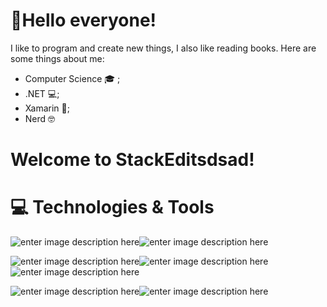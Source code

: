 # 👋Hello everyone!

I like to program and create new things, I also like reading books.
Here are some things about me:
 - Computer Science 🎓 ;
 - .NET 💻;
 - Xamarin 🐒;
 - Nerd 🤓


# Welcome to StackEditsdsad!



# 💻 Technologies & Tools
![enter image description here](https://camo.githubusercontent.com/b7044ca56c6301b33ed3ec406b70c15dd3a06442fe4f1dba0e8abaf98386a0f4/68747470733a2f2f696d672e736869656c64732e696f2f62616467652f4d6963726f736f6674253230417a7572652d3030383944363f6c6f676f3d6d6963726f736f66742d617a757265266c6f676f436f6c6f723d7768697465267374796c653d666f722d7468652d6261646765)![enter image description here](https://img.shields.io/badge/Visual_Studio_2019-5C2D91?style=for-the-badge&logo=visual%20studio&logoColor=white)

![enter image description here](https://camo.githubusercontent.com/256f498d9e3128b19f8cb5558884749179db9118aaa6e31d3f7c5da34edf5c8c/68747470733a2f2f696d672e736869656c64732e696f2f62616467652f632532332532302d2532333233393132302e7376673f267374796c653d666f722d7468652d6261646765266c6f676f3d632d7368617270266c6f676f436f6c6f723d7768697465)![enter image description here](https://camo.githubusercontent.com/d25c4d1cf1c4f610accb01dc371fc0dbd82da827e81d32f8afeff28e5b289043/68747470733a2f2f696d672e736869656c64732e696f2f62616467652f58616d6172696e2d3334393844423f7374796c653d666f722d7468652d6261646765266c6f676f3d78616d6172696e266c6f676f436f6c6f723d7768697465)![enter image description here](https://camo.githubusercontent.com/ff2498b4c7bd3af92908fa7200a7e0b1192c7f2bf381c5435b0750e2bb04683f/68747470733a2f2f696d672e736869656c64732e696f2f62616467652f646f746e65742d6e65742532333233393132302e7376673f636f6c6f723d354332443931267374796c653d666f722d7468652d6261646765266c6f676f3d2e6e6574266c6f676f436f6c6f723d7768697465)

![enter image description here](https://img.shields.io/badge/Git-F05032?style=for-the-badge&logo=git&logoColor=white)![enter image description here](https://camo.githubusercontent.com/85dc47a56a4e73ae7b6e64b3b4416785497e74219ae179ae8faaaca10d5a78d9/68747470733a2f2f696d672e736869656c64732e696f2f62616467652f2d4769744875622d3138313731373f7374796c653d666c61742d737175617265266c6f676f3d676974687562)
